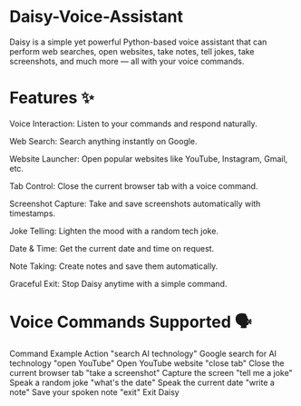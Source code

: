 # Daisy-Voice-Assistant
Daisy is a simple yet powerful Python-based voice assistant that can perform web searches, open websites, take notes, tell jokes, take screenshots, and much more — all with your voice commands.


# Features ✨
Voice Interaction: Listen to your commands and respond naturally.

Web Search: Search anything instantly on Google.

Website Launcher: Open popular websites like YouTube, Instagram, Gmail, etc.

Tab Control: Close the current browser tab with a voice command.

Screenshot Capture: Take and save screenshots automatically with timestamps.

Joke Telling: Lighten the mood with a random tech joke.

Date & Time: Get the current date and time on request.

Note Taking: Create notes and save them automatically.

Graceful Exit: Stop Daisy anytime with a simple command.

# Voice Commands Supported 🗣️

Command Example	Action
"search AI technology"	Google search for AI technology
"open YouTube"	Open YouTube website
"close tab"	Close the current browser tab
"take a screenshot"	Capture the screen
"tell me a joke"	Speak a random joke
"what's the date"	Speak the current date
"write a note"	Save your spoken note
"exit"	Exit Daisy
